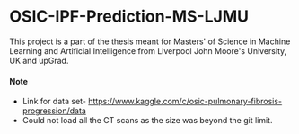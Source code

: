# OSIC-IPF-Prediction-MS-LJMU
This project is a part of the thesis meant for Masters' of Science in Machine Learning and Artificial Intelligence from Liverpool John Moore's University, UK and upGrad.

#### Note
- Link for data set- https://www.kaggle.com/c/osic-pulmonary-fibrosis-progression/data
- Could not load all the CT scans as the size was beyond the git limit.
